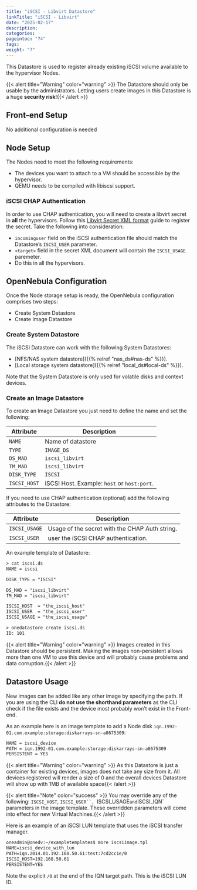 ```yaml
---
title: "iSCSI - Libvirt Datastore"
linkTitle: "iSCSI - Libvirt"
date: "2025-02-17"
description:
categories:
pageintoc: "74"
tags:
weight: "7"
---
```


<a id="iscsi-ds"></a>

<!--# iSCSI - Libvirt Datastore -->

This Datastore is used to register already existing iSCSI volume available to the hypervisor Nodes.

{{< alert title="Warning" color="warning" >}}
The Datastore should only be usable by the administrators. Letting users create images in this Datastore is a huge **security risk**!{{< /alert >}} 

## Front-end Setup

No additional configuration is needed

## Node Setup

The Nodes need to meet the following requirements:

* The devices you want to attach to a VM should be accessible by the hypervisor.
* QEMU needs to be compiled with libiscsi support.

### iSCSI CHAP Authentication

In order to use CHAP authentication, you will need to create a libvirt secret in **all** the hypervisors. Follow this [Libvirt Secret XML format](https://libvirt.org/formatsecret.html#iSCSIUsageType) guide to register the secret. Take the following into consideration:

* `incominguser` field on the iSCSI authentication file should match the Datastore’s `ISCSI_USER` parameter.
* `<target>` field in the secret XML document will contain the `ISCSI_USAGE` paremeter.
* Do this in all the hypervisors.

<a id="iscsi-ds-templates"></a>

## OpenNebula Configuration

Once the Node storage setup is ready, the OpenNebula configuration comprises two steps:

* Create System Datastore
* Create Image Datastore

### Create System Datastore

The iSCSI Datastore can work with the following System Datastores:

* [NFS/NAS system datastore]({{% relref "nas_ds#nas-ds" %}}).
* [Local storage system datastore]({{% relref "local_ds#local-ds" %}}).

Note that the System Datastore is only used for volatile disks and context devices.

### Create an Image Datastore

To create an Image Datastore you just need to define the name and set the following:

| Attribute    | Description                                 |
|--------------|---------------------------------------------|
| `NAME`       | Name of datastore                           |
| `TYPE`       | `IMAGE_DS`                                  |
| `DS_MAD`     | `iscsi_libvirt`                             |
| `TM_MAD`     | `iscsi_libvirt`                             |
| `DISK_TYPE`  | `ISCSI`                                     |
| `ISCSI_HOST` | iSCSI Host. Example: `host` or `host:port`. |

If you need to use CHAP authentication (optional) add the following attributes to the Datastore:

| Attribute     | Description                                    |
|---------------|------------------------------------------------|
| `ISCSI_USAGE` | Usage of the secret with the CHAP Auth string. |
| `ISCSI_USER`  | user the iSCSI CHAP authentication.            |

An example template of Datastore:

```default
> cat iscsi.ds
NAME = iscsi

DISK_TYPE = "ISCSI"

DS_MAD = "iscsi_libvirt"
TM_MAD = "iscsi_libvirt"

ISCSI_HOST  = "the_iscsi_host"
ISCSI_USER  = "the_iscsi_user"
ISCSI_USAGE = "the_iscsi_usage"

> onedatastore create iscsi.ds
ID: 101
```

{{< alert title="Warning" color="warning" >}}
Images created in this Datastore should be persistent. Making the images non-persistent allows more than one VM to use this device and will probably cause problems and data corruption.{{< /alert >}} 

## Datastore Usage

New images can be added like any other image by specifying the path. If you are using the CLI **do not use the shorthand parameters** as the CLI check if the file exists and the device most probably won’t exist in the Front-end.

As an example here is an image template to add a Node disk `iqn.1992-01.com.example:storage:diskarrays-sn-a8675309`:

```default
NAME = iscsi_device
PATH = iqn.1992-01.com.example:storage:diskarrays-sn-a8675309
PERSISTENT = YES
```

{{< alert title="Warning" color="warning" >}}
As this Datastore is just a container for existing devices, images does not take any size from it. All devices registered will render a size of 0 and the overall devices Datastore will show up with 1MB of available space{{< /alert >}} 

{{< alert title="Note" color="success" >}}
You may override any of the following: `ISCSI_HOST`, `ISCSI_USER``, `ISCSI_USAGE` and `ISCSI_IQN` parameters in the image template. These overridden parameters will come into effect for new Virtual Machines.{{< /alert >}} 

Here is an example of an iSCSI LUN template that uses the iSCSI transfer manager.

```default
oneadmin@onedv:~/exampletemplates$ more iscsiimage.tpl
NAME=iscsi_device_with_lun
PATH=iqn.2014.01.192.168.50.61:test:7cd2cc1e/0
ISCSI_HOST=192.168.50.61
PERSISTENT=YES
```

Note the explicit `/0` at the end of the IQN target path. This is the iSCSI LUN ID.
